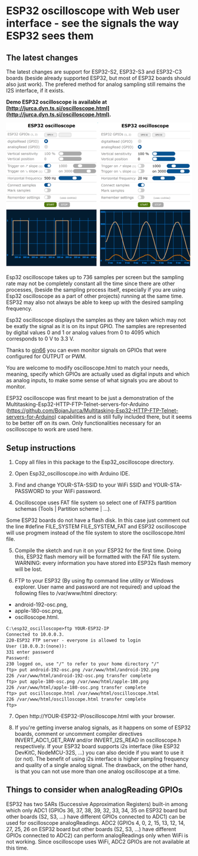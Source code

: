 # ESP32 oscilloscope with Web user interface - see the signals the way ESP32 sees them


## The latest changes

The latest changes are support for ESP32-S2, ESP32-S3 and ESP32-C3 boards (beside already supported ESP32, but most of ESP32 boards should also just work). The prefered method for analog sampling still remains the I2S interface, if it exists.


**Demo ESP32 oscilloscope is available at [http://jurca.dyn.ts.si/oscilloscope.html](http://jurca.dyn.ts.si/oscilloscope.html).**


![Screenshot](oscilloscope.png)


Esp32 oscilloscope takes up to 736 samples per screen but the sampling rate may not be completely constant all the time since there are other processes, (beside the sampling process itself, especially if you are using Esp32 oscilloscope as a part of other projects) running at the same time. ESP32 may also not always be able to keep up with the desired sampling frequency.

Esp32 oscilloscope displays the samples as they are taken which may not be exatly the signal as it is on its input GPIO. The samples are represented by digital values 0 and 1 or analog values from 0 to 4095 which corresponds to 0 V to 3.3 V.


Thanks to [gin66](https://github.com/BojanJurca/Esp32_oscilloscope/issues/19) you can even monitor signals on GPIOs that were configured for OUTPUT or PWM.



You are welcome to modify oscilloscope.html to match your needs, meaning, specify which GPIOs are actually used as digital inputs and which as analog inputs, to make some sense of what signals you are about to monitor.


ESP32 oscilloscope was first meant to be just a demonstration of the Multitasking-Esp32-HTTP-FTP-Telnet-servers-for-Arduino (https://github.com/BojanJurca/Multitasking-Esp32-HTTP-FTP-Telnet-servers-for-Arduino) capabilities and is still fully included there, but it seems to be better off on its own. Only functionalities necessary for an oscilloscope to work are used here.


## Setup instructions

1. Copy all files in this package to the Esp32_oscilloscope directory.

2. Open Esp32_oscilloscope.ino with Arduino IDE.

3. Find and change YOUR-STA-SSID to your WiFi SSID and YOUR-STA-PASSWORD to your WiFi password.

4. Oscilloscope uses FAT file system so select one of FATFS partition schemas (Tools | Partition scheme | ...).

Some ESP32 boards do not have a flash disk. In this case just comment out the line #define FILE_SYSTEM  FILE_SYSTEM_FAT and ESP32 oscilloscope will use progmem instead of the file system to store the oscilloscope.html file.

5. Compile the sketch and run it on your ESP32 for the first time. Doing this, ESP32 flash memory will be formatted with the FAT file system. WARNING: every information you have stored into ESP32s flash memory will be lost.

6. FTP to your ESP32 (By using ftp command line utility or Windows explorer. User name and password are not required) and upload the following files to /var/www/html directory:

  - android-192-osc.png,
  - apple-180-osc.png,
  - oscilloscope.html.

```
C:\esp32_oscilloscope>ftp YOUR-ESP32-IP
Connected to 10.0.0.3.
220-ESP32 FTP server - everyone is allowed to login
User (10.0.0.3:(none)):
331 enter password
Password:
230 logged on, use "/" to refer to your home directory "/"
ftp> put android-192-osc.png /var/www/html/android-192.png
226 /var/www/html/android-192-osc.png transfer complete
ftp> put apple-180-osc.png /var/www/html/apple-180.png
226 /var/www/html/apple-180-osc.png transfer complete
ftp> put oscilloscope.html /var/www/html/oscilloscope.html
226 /var/www/html/oscilloscope.html transfer complete
ftp>
```

7. Open http://YOUR-ESP32-IP/oscilloscope.html with your browser.

8. If you're getting inverse analog signals, as it happens on some of ESP32 boards, comment or uncomment compiler directives INVERT_ADC1_GET_RAW and/or INVERT_I2S_READ in oscilloscope.h respectively. If your ESP32 board supports i2s interface (like ESP32 DevKitC, NodeMCU-32S, ...) you can also decide if you want to use it (or not). The benefit of using i2s interface is higher sampling frequency and quality of a single analog signal. The drawback, on the other hand, is that you can not use more than one analog oscilloscope at a time.


## Things to consider when analogReading GPIOs

ESP32 has two SARs (Successive Approximation Registers) built-in among which only ADC1 (GPIOs 36, 37, 38, 39, 32, 33, 34, 35 on ESP32 board but other boards (S2, S3, ...) have different GPIOs connected to ADC1) can be used for oscilloscope analogReadings. ADC2 (GPIOs 4, 0, 2, 15, 13, 12, 14, 27, 25, 26 on ESP32 board but other boards (S2, S3, ...) have different GPIOs connected to ADC2) can perform analogReadings only when WiFi is not working. Since oscilloscope uses WiFi, ADC2 GPIOs are not available at this time.